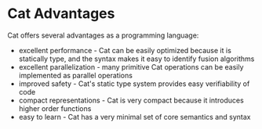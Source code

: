# Cat Advantages #

Cat offers several advantages as a programming language:
  * excellent performance - Cat can be easily optimized because it is statically type, and the syntax makes it easy to identify fusion algorithms
  * excellent parallelization - many primitive Cat operations can be easily implemented as parallel operations
  * improved safety - Cat's static type system provides easy verifiability of code
  * compact representations - Cat is very compact because it introduces higher order functions
  * easy to learn - Cat has a very minimal set of core semantics and syntax


